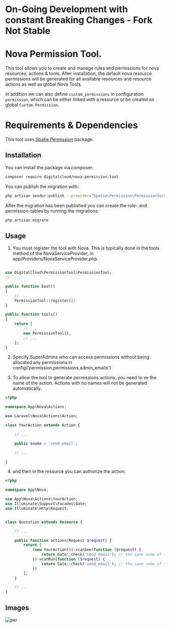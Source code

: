 # On-Going Development with constant Breaking Changes - Fork Not Stable

# Nova Permission Tool.

This tool allows you to create and manage rules and permissions for nova resources, actions & tools. After installation, the default nova resource permissions will be generated for all available resources and resource actions as well as global Nova Tools.

In addition we can also define `custom_permissions` in configuration `permission`, which can be either linked with a resource or be created as global `Custom Permission`.

# Requirements & Dependencies

This tool uses [Spatie Permission](https://github.com/spatie/laravel-permission) package.

## Installation

You can install the package via composer:

```bash
composer require digitalcloud/nova-permission-tool
```

You can publish the migration with:

```bash
php artisan vendor:publish --provider="Spatie\Permission\PermissionServiceProvider" --tag="migrations"
```

After the migration has been published you can create the role- and permission-tables by running the migrations:

```bash
php artisan migrate
```

## Usage

1. You must register the tool with Nova. This is typically done in the tools method of the NovaServiceProvider, in app/Providers/NovaServiceProvider.php.

```php

use DigitalCloud\PermissionTool\PermissionTool;
// ....

public function boot()
{
    // ...
    PermissionTool::register();
}

public function tools()
{
    return [
        // ...
        new PermissionTool(),
        // ...
    ];
}

```

2. Specify SuperAdmins who can access permissions without being allocated any permissions in config('permission.permissions.admin_emails')

3. To allow the tool to generate permissions actions, you need to se the name of the action. Actions with no names will not be generated automatically.

```php
<?php

namespace App\Nova\Actions;

use Laravel\Nova\Actions\Action;

class YourAction extends Action {

    // ...

    public $name = 'send email';

    // ...

}

```

4. and then in the resource you can authorize the action:

```php
<?php

namespace App\Nova;

use App\Nova\Actions\YourAction;
use Illuminate\Support\Facades\Gate;
use Illuminate\Http\Request;


class Quotation extends Resource {

    // ...

    public function actions(Request $request) {
        return [
            (new YourAction())->canSee(function ($request) {
                return Gate::check('send email'); // the same name of the action
            })->canRun(function ($request) {
                return Gate::check('send email'); // the same name of the action
            })
        ];
    }

    // ...
}

```

## Images

![per](https://user-images.githubusercontent.com/41853913/50079673-e1971880-01f2-11e9-9e45-d9c0c7e1b861.PNG)
